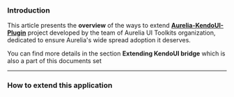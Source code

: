 ### Introduction

This article presents the **overview** of the ways to extend **[Aurelia-KendoUI-Plugin](https://github.com/aurelia-ui-toolkits/aurelia-kendoui-plugin)** project developed by the team of Aurelia UI Toolkits organization, dedicated to ensure Aurelia's wide spread adoption it deserves.

You can find more details in the section **Extending KendoUI bridge** which is also a part of this documents set

* * *


### How to extend this application
